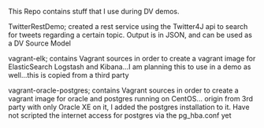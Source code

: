 This Repo contains stuff that I use during DV demos.

TwitterRestDemo;
created a rest service using the Twitter4J api to search for tweets regarding a certain topic. Output is in JSON, and can be used as a DV Source Model

vagrant-elk;
contains Vagrant sources in order to create a vagrant image for ElasticSearch Logstash and Kibana...I am planning this to use in a demo as well...this is copied from a third party

vagrant-oracle-postgres;
contains Vagrant sources in order to create a vagrant image for oracle and postgres running on CentOS... origin from 3rd party with only Oracle XE on it, I added the postgres installation to it.
Have not scripted the internet access for postgres via the pg_hba.conf yet 
